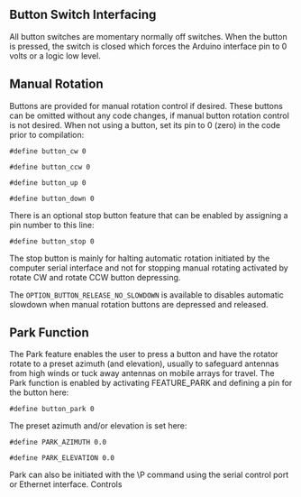 ## Button Switch Interfacing

All button switches are momentary normally off switches.  When the button is pressed, the switch is closed which forces the Arduino interface pin to 0 volts or a logic low level.

## Manual Rotation

Buttons are provided for manual rotation control if desired.  These buttons can be omitted without any code changes, if manual button rotation control is not desired.  When not using a button, set its pin to 0 (zero) in the code prior to compilation:

`#define button_cw 0`

`#define button_ccw 0`

`#define button_up 0`

`#define button_down 0`

There is an optional stop button feature that can be enabled by assigning a pin number to this line:

`#define button_stop 0`

The stop button is mainly for halting automatic rotation initiated by the computer serial interface and not for stopping manual rotating activated by rotate CW and rotate CCW button depressing.

The `OPTION_BUTTON_RELEASE_NO_SLOWDOWN` is available to disables automatic slowdown when manual rotation buttons are depressed and released. 

## Park Function

The Park feature enables the user to press a button and have the rotator rotate to a preset azimuth (and elevation), usually to safeguard antennas from high winds or tuck away antennas on mobile arrays for travel.  The Park function is enabled by activating FEATURE_PARK and defining a pin for the button here:

`#define button_park 0`

The preset azimuth and/or elevation is set here:

`#define PARK_AZIMUTH 0.0`

`#define PARK_ELEVATION 0.0`

Park can also be initiated with the \P command using the serial control port or Ethernet interface.
Controls